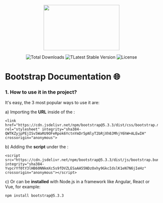 <p align="center">
  <a href="https://getbootstrap.com/" target="_blank">
    <img src="https://i.imgur.com/bGPUhmg.png" width="250" height="150">
  </a>
</p>

<p align="center">
  <img src="https://img.shields.io/badge/downloads-+500M-5555ff" alt="Total Downloads">
  <img src="https://img.shields.io/badge/version-v5-green" alt="TLatest Stable Version">
  <img src="https://img.shields.io/badge/license-MIT-yellow" alt="License">
</p>

# Bootstrap Documentation 🌐

### 1. How to use it in the project?

It's easy, the 3 most popular ways to use it are:

a) Importing the **URL** inside of the <head>: 
```
<link href="https://cdn.jsdelivr.net/npm/bootstrap@5.3.3/dist/css/bootstrap.min.css" rel="stylesheet" integrity="sha384-QWTKZyjpPEjISv5WaRU9OFeRpok6YctnYmDr5pNlyT2bRjXh0JMhjY6hW+ALEwIH" crossorigin="anonymous">
```

b) Adding the **script** under the <body>:
```
<script src="https://cdn.jsdelivr.net/npm/bootstrap@5.3.3/dist/js/bootstrap.bundle.min.js" integrity="sha384-YvpcrYf0tY3lHB60NNkmXc5s9fDVZLESaAA55NDzOxhy9GkcIdslK1eN7N6jIeHz" crossorigin="anonymous"></script>
```

c) Or can be **installed** with Node.js in a framework like Angular, React or Vue, for example:
```
npm install bootstrap@5.3.3
```

